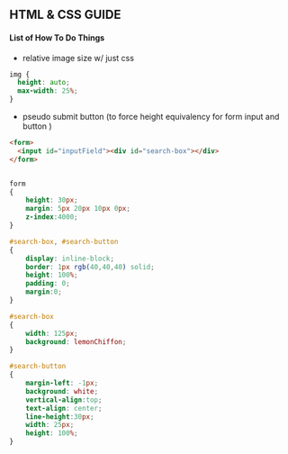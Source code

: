 ## HTML & CSS GUIDE

#### List of How To Do Things

+ relative image size w/ just css
```css
img {
  height: auto;
  max-width: 25%;
}
```

+ pseudo submit button (to force height equivalency for form input and button )

```html
<form>
  <input id="inputField"><div id="search-box"></div>
</form>
```
```css

form
{
    height: 30px;
    margin: 5px 20px 10px 0px;
    z-index:4000;
}

#search-box, #search-button
{
    display: inline-block;
    border: 1px rgb(40,40,40) solid;
    height: 100%;
    padding: 0;
    margin:0;
}

#search-box
{
    width: 125px;
    background: lemonChiffon;
}

#search-button
{
    margin-left: -1px;
    background: white;
    vertical-align:top;
    text-align: center;
    line-height:30px;
    width: 25px;
    height: 100%;
}


```
